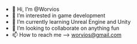 - 👋 Hi, I’m @Worvios
- 👀 I’m interested in game development 
- 🌱 I’m currently learning Unreal Engine and Unity
- 💞️ I’m looking to collaborate on anything fun 
- 📫 How to reach me --> worvios@gmail.com

<!---
Worvios/Worvios is a ✨ special ✨ repository because its `README.md` (this file) appears on your GitHub profile.
You can click the Preview link to take a look at your changes.
--->
